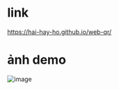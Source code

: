 # link
https://hai-hay-ho.github.io/web-qr/
# ảnh demo
![image](https://github.com/user-attachments/assets/14026ec2-ff67-49b1-bd64-e6d8927248cb)
